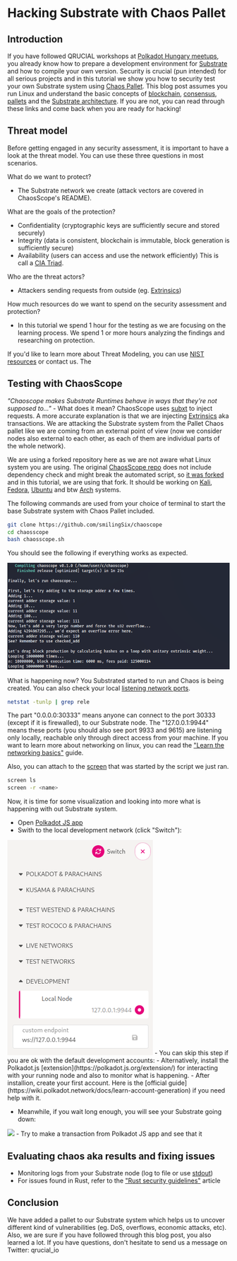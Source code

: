 # Hacking Substrate with Chaos Pallet

## Introduction
If you have followed QRUCIAL workshops at [Polkadot Hungary meetups](https://www.youtube.com/channel/UC0d-2y00kxiydKTWABgyg9g), you already know how to prepare a development environment for [Substrate](https://substrate.io/) and how to compile your own version. Security is crucial (pun intended) for all serious projects and in this tutorial we show you how to security test your own Substrate system using [Chaos Pallet](https://github.com/paritytech/pallet-chaos/]).
This blog post assumes you run Linux and understand the basic concepts of [blockchain](https://docs.substrate.io/v3/getting-started/glossary/#blockchain), [consensus](https://docs.substrate.io/v3/getting-started/glossary/#consensus), [pallets](https://docs.substrate.io/v3/getting-started/glossary/#pallet) and the [Substrate architecture](https://docs.substrate.io/v3/getting-started/architecture/). If you are not, you can read through these links and come back when you are ready for hacking!

## Threat model
Before getting engaged in any security assessment, it is important to have a look at the threat model. You can use these three questions in most scenarios.

What do we want to protect?
- The Substrate network we create (attack vectors are covered in ChaosScope's README).

What are the goals of the protection?
- Confidentiality (cryptographic keys are sufficiently secure and stored securely)
- Integrity (data is consistent, blockchain is immutable, block generation is sufficiently secure)
- Availability (users can access and use the network efficiently)
This is call a [CIA Triad](https://csrc.nist.gov/glossary/term/cia).

Who are the threat actors?
- Attackers sending requests from outside (eg. [Extrinsics](https://polkadot.js.org/docs/substrate/extrinsics/))

How much resources do we want to spend on the security assessment and protection?
- In this tutorial we spend 1 hour for the testing as we are focusing on the learning process. We spend 1 or more hours analyzing the findings and researching on protection.

If you'd like to learn more about Threat Modeling, you can use [NIST resources](https://csrc.nist.gov/glossary/term/threat_modeling) or contact us.
The 

## Testing with ChaosScope
*"Chaoscope makes Substrate Runtimes behave in ways that they're not supposed to..."* - What does it mean? ChaosScope uses [subxt](https://github.com/paritytech/subxt) to inject requests. A more accurate explanation is that we are injecting [Extrinsics](https://polkadot.js.org/docs/substrate/extrinsics/) aka transactions. We are attacking the Substrate system from the Pallet Chaos pallet like we are coming from an external point of view (now we consider nodes also external to each other, as each of them are individual parts of the whole network).

We are using a forked repository here as we are not aware what Linux system you are using. The original [ChaosScope repo](https://github.com/paritytech/chaoscope) does not include dependency check and might break the automated script, so [it was forked](https://github.com/smilingSix/chaoscope) and in this tutorial, we are using that fork. It should be working on [Kali](https://www.kali.org/), [Fedora](https://getfedora.org/), [Ubuntu](https://ubuntu.com/) and btw [Arch](https://archlinux.org/) systems.

The following commands are used from your choice of terminal to start the base Substrate system with Chaos Pallet included.

```sh
git clone https://github.com/smilingSix/chaoscope
cd chaosscope
bash chaosscope.sh
```
You should see the following if everything works as expected.

<img src="/media/chaos_scope_success.png">

What is happening now? You Substrated started to run and Chaos is being created. You can also check your local [listening network ports](https://www.tecmint.com/find-listening-ports-linux/).
```sh
netstat -tunlp | grep rele
```

The part "0.0.0.0:30333" means anyone can connect to the port 30333 (except if it is firewalled), to our Substrate node. The "127.0.0.1:9944" means these ports (you should also see port 9933 and 9615) are listening only locally, reachable only through direct access from your machine. If you want to learn more about networking on linux, you can read the ["Learn the networking basics"](https://www.redhat.com/sysadmin/sysadmin-essentials-networking-basics) guide.

Also, you can attach to the [screen](https://linuxize.com/post/how-to-use-linux-screen/) that was started by the script we just ran.
```sh
screen ls
screen -r <name>
```

Now, it is time for some visualization and looking into more what is happening with out Substrate system.

- Open [Polkadot JS app](https://polkadot.js.org/apps/)
- Swith to the local development network (click "Switch"):
<img src="/media/polkadot_js_switch_to_localhost_.png">
- You can skip this step if you are ok with the default development accounts:
    - Alternatively, install the Polkadot.js [extension](https://polkadot.js.org/extension/) for interacting with your running node and also to monitor what is happening.
    - After installion, create your first account. Here is the [official guide](https://wiki.polkadot.network/docs/learn-account-generation) if you need help with it.

- Meanwhile, if you wait long enough, you will see your Substrate going down:
<img src="substrate_execution_stop_dos.png">
- Try to make a transaction from Polkadot JS app and see that it 


## Evaluating chaos aka results and fixing issues
- Monitoring logs from your Substrate node (log to file or use [stdout](https://linux.die.net/man/3/stdout))
- For issues found in Rust, refer to the ["Rust security guidelines"](https://anssi-fr.github.io/rust-guide/01_introduction.html) article

## Conclusion
We have added a pallet to our Substrate system which helps us to uncover different kind of vulnerabilities (eg. DoS, overflows, economic attacks, etc).
Also, we are sure if you have followed through this blog post, you also learned a lot. If you have questions, don't hesitate to send us a message on Twitter: qrucial_io

